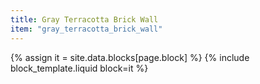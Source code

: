 ```yaml
---
title: Gray Terracotta Brick Wall
item: "gray_terracotta_brick_wall"
---
```


{% assign it = site.data.blocks[page.block] %}
{% include block_template.liquid block=it %}

